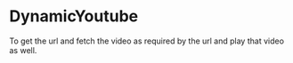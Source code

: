 # DynamicYoutube
To get the url and fetch the video as required by the url and play that video as well.
